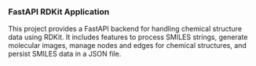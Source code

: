 ### FastAPI RDKit Application

This project provides a FastAPI backend for handling chemical structure data using RDKit. It includes features to process SMILES strings, generate molecular images, manage nodes and edges for chemical structures, and persist SMILES data in a JSON file.
